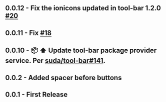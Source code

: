 ## 0.0.12 - Fix the ionicons updated in tool-bar 1.2.0 [#20](https://github.com/suda/tool-bar-main/pull/20)
## 0.0.11 - Fix [#18](https://github.com/suda/toolbar-main/issues/18)
## 0.0.10 - :package: :arrow_up: Update tool-bar package provider service. Per [suda/tool-bar#141][].
## 0.0.2 - Added spacer before buttons
## 0.0.1 - First Release

[suda/tool-bar#141]: https://github.com/suda/tool-bar/issues/141
